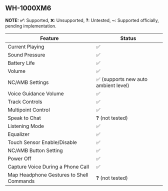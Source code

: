 WH-1000XM6
---
**NOTE:** **✅**: Supported, ❌: Unsupported, **?**: Untested, **~**: Supported officially, pending implementation.

| Feature                                  | Status                              |
|------------------------------------------|-------------------------------------|
| Current Playing                          | ✅                                   |
| Sound Pressure                           | ✅                                   |
| Battery Life                             | ✅                                   |
| Volume                                   | ✅                                   |
| NC/AMB Settings                          | ✅ (supports new auto ambient level) |
| Voice Guidance Volume                    | ✅                                   |
| Track Controls                           | ✅                                   |
| Multipoint Control                       | ✅                                   |
| Speak to Chat                            | **?** (not tested)                  |
| Listening Mode                           | ✅                                   |
| Equalizer                                | ✅                                   |
| Touch Sensor Enable/Disable              | ✅                                   |
| NC/AMB Button Setting                    | ✅                                   |
| Power Off                                | ✅                                   |
| Capture Voice During a Phone Call        | ✅                                   |
| Map Headphone Gestures to Shell Commands | **?** (not tested)                  |

